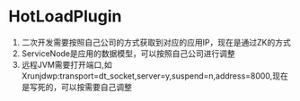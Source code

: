 # HotLoadPlugin
1. 二次开发需要按照自己公司的方式获取到对应的应用IP，现在是通过ZK的方式
2. ServiceNode是应用的数据模型，可以按照自己公司进行调整
3. 远程JVM需要打开端口,如Xrunjdwp:transport=dt_socket,server=y,suspend=n,address=8000,现在是写死的，可以按需要自己调整
